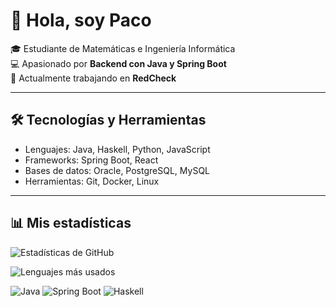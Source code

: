 # 👋 Hola, soy Paco

🎓 Estudiante de Matemáticas e Ingeniería Informática  
💻 Apasionado por **Backend con Java y Spring Boot**  
🚀 Actualmente trabajando en **RedCheck**

---

## 🛠️ Tecnologías y Herramientas
- Lenguajes: Java, Haskell, Python, JavaScript
- Frameworks: Spring Boot, React
- Bases de datos: Oracle, PostgreSQL, MySQL
- Herramientas: Git, Docker, Linux

---

## 📊 Mis estadísticas
![Estadísticas de GitHub](https://github-readme-stats.vercel.app/api?username=Pacolias&show_icons=true&theme=tokyonight)

![Lenguajes más usados](https://github-readme-stats.vercel.app/api/top-langs/?username=Pacolias&layout=compact&theme=tokyonight)

![Java](https://img.shields.io/badge/Java-ED8B00?style=for-the-badge&logo=openjdk&logoColor=white)
![Spring Boot](https://img.shields.io/badge/Spring_Boot-6DB33F?style=for-the-badge&logo=springboot&logoColor=white)
![Haskell](https://img.shields.io/badge/Haskell-5D4F85?style=for-the-badge&logo=haskell&logoColor=white)


<!-- ## Hi there 👋
-->

<!--
**Pacolias/Pacolias** is a ✨ _special_ ✨ repository because its `README.md` (this file) appears on your GitHub profile.

Here are some ideas to get you started:

- 🔭 I’m currently working on ...
- 🌱 I’m currently learning ...
- 👯 I’m looking to collaborate on ...
- 🤔 I’m looking for help with ...
- 💬 Ask me about ...
- 📫 How to reach me: ...
- 😄 Pronouns: ...
- ⚡ Fun fact: ...
-->

